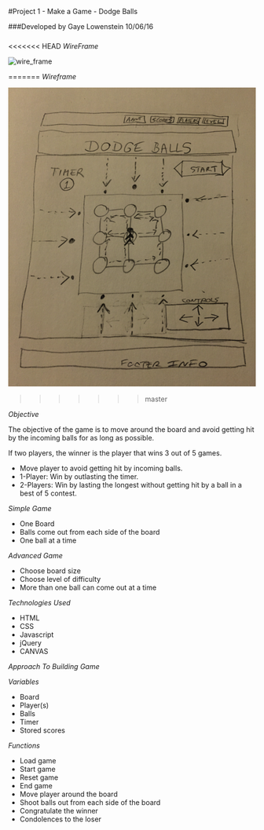 #Project 1 - Make a Game - Dodge Balls

###Developed by Gaye Lowenstein 10/06/16
###

<<<<<<< HEAD
_WireFrame_

![wire_frame](project_01_game/assets/wireframe_dodgeball.png)

=======
_Wireframe_  

![](assets/wireframe.png)
>>>>>>> master

_Objective_

The objective of the game is to move around the board and avoid getting hit by the incoming balls for as long as possible.  

If two players, the winner is the player that wins 3 out of 5 games.

* Move player to avoid getting hit by incoming balls.
* 1-Player: Win by outlasting the timer.
* 2-Players: Win by lasting the longest without getting hit by a ball in a best of 5 contest.

_Simple Game_

* One Board
* Balls come out from each side of the board
* One ball at a time

_Advanced Game_

* Choose board size
* Choose level of difficulty
* More than one ball can come out at a time

_Technologies Used_

* HTML
* CSS
* Javascript
* jQuery
* CANVAS

_Approach To Building Game_  

_Variables_

* Board
* Player(s)
* Balls
* Timer
* Stored scores

_Functions_

* Load game
* Start game
* Reset game
* End game
* Move player around the board
* Shoot balls out from each side of the board
* Congratulate the winner
* Condolences to the loser
